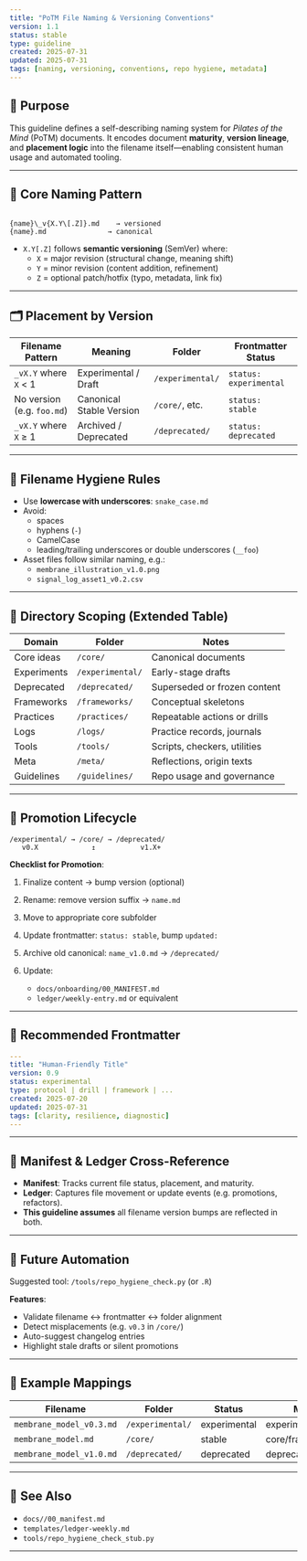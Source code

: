 ```yaml
---
title: "PoTM File Naming & Versioning Conventions"
version: 1.1
status: stable
type: guideline
created: 2025-07-31
updated: 2025-07-31
tags: [naming, versioning, conventions, repo hygiene, metadata]
---
```


## 🧭 Purpose

This guideline defines a self-describing naming system for *Pilates of the Mind* (PoTM) documents. It encodes document **maturity**, **version lineage**, and **placement logic** into the filename itself—enabling consistent human usage and automated tooling.

---

## 🧬 Core Naming Pattern

```

{name}\_v{X.Y\[.Z]}.md    → versioned
{name}.md               → canonical

````

- `X.Y[.Z]` follows **semantic versioning** (SemVer) where:
  - `X` = major revision (structural change, meaning shift)
  - `Y` = minor revision (content addition, refinement)
  - `Z` = optional patch/hotfix (typo, metadata, link fix)

---

## 🗂 Placement by Version

| Filename Pattern          | Meaning                    | Folder             | Frontmatter Status   |
|---------------------------|----------------------------|--------------------|----------------------|
| `_vX.Y` where `X` < 1     | Experimental / Draft       | `/experimental/`   | `status: experimental` |
| No version (e.g. `foo.md`)| Canonical Stable Version   | `/core/`, etc.     | `status: stable`     |
| `_vX.Y` where `X` ≥ 1     | Archived / Deprecated      | `/deprecated/`     | `status: deprecated` |

---

## 🧹 Filename Hygiene Rules

- Use **lowercase with underscores**: `snake_case.md`
- Avoid:
  - spaces
  - hyphens (`-`)
  - CamelCase
  - leading/trailing underscores or double underscores (`__foo`)
- Asset files follow similar naming, e.g.:
  - `membrane_illustration_v1.0.png`
  - `signal_log_asset1_v0.2.csv`

---

## 📁 Directory Scoping (Extended Table)

| Domain         | Folder           | Notes                          |
|----------------|------------------|--------------------------------|
| Core ideas     | `/core/`         | Canonical documents            |
| Experiments    | `/experimental/` | Early-stage drafts             |
| Deprecated     | `/deprecated/`   | Superseded or frozen content   |
| Frameworks     | `/frameworks/`   | Conceptual skeletons           |
| Practices      | `/practices/`    | Repeatable actions or drills   |
| Logs           | `/logs/`         | Practice records, journals     |
| Tools          | `/tools/`        | Scripts, checkers, utilities   |
| Meta           | `/meta/`         | Reflections, origin texts      |
| Guidelines     | `/guidelines/`   | Repo usage and governance      |

---

## 🧪 Promotion Lifecycle

```text
/experimental/ → /core/ → /deprecated/
   v0.X             ↥           v1.X+
````

**Checklist for Promotion**:

1. Finalize content → bump version (optional)
2. Rename: remove version suffix → `name.md`
3. Move to appropriate core subfolder
4. Update frontmatter: `status: stable`, bump `updated:`
5. Archive old canonical: `name_v1.0.md` → `/deprecated/`
6. Update:

   * `docs/onboarding/00_MANIFEST.md`
   * `ledger/weekly-entry.md` or equivalent

---

## 📑 Recommended Frontmatter

```yaml
---
title: "Human-Friendly Title"
version: 0.9
status: experimental
type: protocol | drill | framework | ...
created: 2025-07-20
updated: 2025-07-31
tags: [clarity, resilience, diagnostic]
---
```

---

## 🔁 Manifest & Ledger Cross-Reference

* **Manifest**: Tracks current file status, placement, and maturity.
* **Ledger**: Captures file movement or update events (e.g. promotions, refactors).
* **This guideline assumes** all filename version bumps are reflected in both.

---

## 🧰 Future Automation

Suggested tool: `/tools/repo_hygiene_check.py` (or `.R`)

**Features**:

* Validate filename ↔ frontmatter ↔ folder alignment
* Detect misplacements (e.g. `v0.3` in `/core/`)
* Auto-suggest changelog entries
* Highlight stale drafts or silent promotions

---

## 📌 Example Mappings

| Filename                 | Folder           | Status       | Manifest Entry              |
| ------------------------ | ---------------- | ------------ | --------------------------- |
| `membrane_model_v0.3.md` | `/experimental/` | experimental | experimental/frameworks/... |
| `membrane_model.md`      | `/core/`         | stable       | core/frameworks/...         |
| `membrane_model_v1.0.md` | `/deprecated/`   | deprecated   | deprecated/frameworks/...   |

---

## 📎 See Also

* `docs//00_manifest.md`
* `templates/ledger-weekly.md`
* `tools/repo_hygiene_check_stub.py`

---
